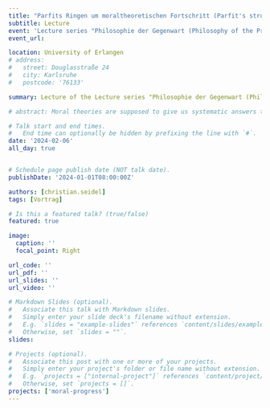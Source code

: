 ```yaml
---
title: "Parfits Ringen um moraltheoretischen Fortschritt (Parfit's struggle with progress in moral theory)"
subtitle: Lecture
event: 'Lecture series "Philosophie der Gegenwart (Philosophy of the Present)" of the Institute of Philosophy'
event_url: 

location: University of Erlangen
# address:
#   street: Douglasstraße 24
#   city: Karlsruhe
#   postcode: '76133'

summary: Lecture of the Lecture series "Philosophie der Gegenwart (Philosophy of the Present)" of the Institute of Philosophy

# abstract: Moral theories are supposed to give us systematic answers to the question "What is the morally right thing to do -- and why?". There are very many conceivable theories (as answers to this question). Philosophical ethics has established a way of dealing with this challenge. We classify moral theories according to some common feature (a constitutive property) and try to show that entire *classes* of moral theories do have comparative advantages or disadvantages in virtue of their constitutive properties. The debate on consequentialism vs. non-consequentialism fits this description. In this paper, I will address a meta-theoretical question -- how should we theorize about moral theories? I will sketch a framework to approach this question and argue that the classical divide between consequentialism and non-consequentialism is no longer fruitful and ought to be replaced with a different distinction between structural impartialism and structural partialism. I will clarify that distinction and distinguish it (within the meta-theoretical framework) from other useful distinctions.

# Talk start and end times.
#   End time can optionally be hidden by prefixing the line with `#`.
date: '2024-02-06'
all_day: true


# Schedule page publish date (NOT talk date).
publishDate: '2024-01-01T08:00:00Z'

authors: [christian.seidel]
tags: [Vortrag]

# Is this a featured talk? (true/false)
featured: true

image:
  caption: ''
  focal_point: Right

url_code: ''
url_pdf: ''
url_slides: ''
url_video: ''

# Markdown Slides (optional).
#   Associate this talk with Markdown slides.
#   Simply enter your slide deck's filename without extension.
#   E.g. `slides = "example-slides"` references `content/slides/example-slides.md`.
#   Otherwise, set `slides = ""`.
slides:

# Projects (optional).
#   Associate this post with one or more of your projects.
#   Simply enter your project's folder or file name without extension.
#   E.g. `projects = ["internal-project"]` references `content/project/deep-learning/index.md`.
#   Otherwise, set `projects = []`.
projects: ['moral-progress']
---
```

